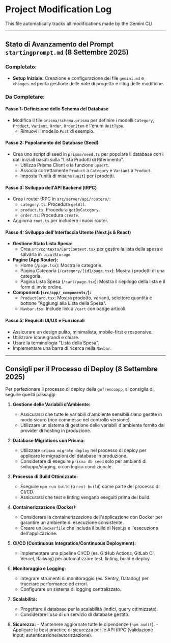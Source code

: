 # Project Modification Log

This file automatically tracks all modifications made by the Gemini CLI.

---

## Stato di Avanzamento del Prompt `startingprompt.md` (8 Settembre 2025)

### Completato:

- **Setup Iniziale:** Creazione e configurazione dei file `gemini.md` e `changes.md` per la gestione delle note di progetto e il log delle modifiche.

### Da Completare:

#### Passo 1: Definizione dello Schema del Database

- Modifica il file `prisma/schema.prisma` per definire i modelli `Category`, `Product`, `Variant`, `Order`, `OrderItem` e l'enum `UnitType`.
  - Rimuovi il modello `Post` di esempio.

#### Passo 2: Popolamento del Database (Seed)

- Crea uno script di seed in `prisma/seed.ts` per popolare il database con i dati iniziali basati sulla "Lista Prodotti di Riferimento".
  - Utilizza Prisma Client e la funzione `upsert`.
  - Associa correttamente `Product` a `Category` e `Variant` a `Product`.
  - Imposta l'unità di misura (`unit`) per i prodotti.

#### Passo 3: Sviluppo dell'API Backend (tRPC)

- Crea i router tRPC in `src/server/api/routers/`:
  - `category.ts`: Procedura `getAll`.
  - `product.ts`: Procedura `getByCategory`.
  - `order.ts`: Procedura `create`.
- Aggiorna `root.ts` per includere i nuovi router.

#### Passo 4: Sviluppo dell'Interfaccia Utente (Next.js & React)

- **Gestione Stato Lista Spesa:**
  - Crea `src/contexts/CartContext.tsx` per gestire la lista della spesa e salvarla in `localStorage`.
- **Pagine (App Router):**
  - Home (`/page.tsx`): Mostra le categorie.
  - Pagina Categoria (`/category/[id]/page.tsx`): Mostra i prodotti di una categoria.
  - Pagina Lista Spesa (`/cart/page.tsx`): Mostra il riepilogo della lista e il form di invio ordine.
- **Componenti (`src/app/_components/`):**
  - `ProductCard.tsx`: Mostra prodotto, varianti, selettore quantità e bottone "Aggiungi alla Lista della Spesa".
  - `Navbar.tsx`: Include link a `/cart` con badge articoli.

#### Passo 5: Requisiti UI/UX e Funzionali

- Assicurare un design pulito, minimalista, mobile-first e responsive.
- Utilizzare icone grandi e chiare.
- Usare la terminologia "Lista della Spesa".
- Implementare una barra di ricerca nella `Navbar`.

---

## Consigli per il Processo di Deploy (8 Settembre 2025)

Per perfezionare il processo di deploy della `gofrescoapp`, si consiglia di seguire questi passaggi:

1.  **Gestione delle Variabili d'Ambiente:**
    - Assicurarsi che tutte le variabili d'ambiente sensibili siano gestite in modo sicuro (non commesse nel controllo versione).
    - Utilizzare un sistema di gestione delle variabili d'ambiente fornito dal provider di hosting in produzione.

2.  **Database Migrations con Prisma:**
    - Utilizzare `prisma migrate deploy` nel processo di deploy per applicare le migrazioni del database in produzione.
    - Considerare di eseguire `prisma db seed` solo per ambienti di sviluppo/staging, o con logica condizionale.

3.  **Processo di Build Ottimizzato:**
    - Eseguire `npm run build` (o `next build`) come parte del processo di CI/CD.
    - Assicurarsi che test e linting vengano eseguiti prima del build.

4.  **Containerizzazione (Docker):**
    - Considerare la containerizzazione dell'applicazione con Docker per garantire un ambiente di esecuzione consistente.
    - Creare un `Dockerfile` che includa il build di Next.js e l'esecuzione dell'applicazione.

5.  **CI/CD (Continuous Integration/Continuous Deployment):**
    - Implementare una pipeline CI/CD (es. GitHub Actions, GitLab CI, Vercel, Railway) per automatizzare test, linting, build e deploy.

6.  **Monitoraggio e Logging:**
    - Integrare strumenti di monitoraggio (es. Sentry, Datadog) per tracciare performance ed errori.
    - Configurare un sistema di logging centralizzato.

7.  **Scalabilità:**
    - Progettare il database per la scalabilità (indici, query ottimizzate).
    - Considerare l'uso di un servizio di database gestito.

8.  **Sicurezza:** - Mantenere aggiornate tutte le dipendenze (`npm audit`). - Applicare le best practice di sicurezza per le API tRPC (validazione input, autenticazione/autorizzazione).
